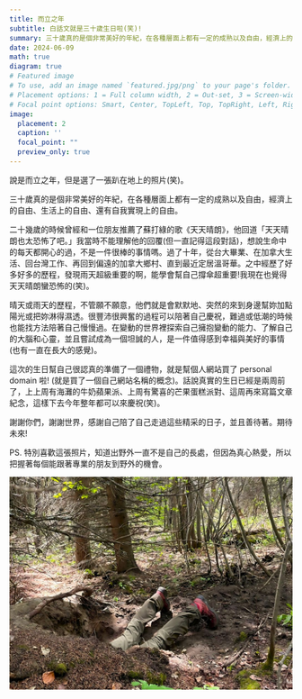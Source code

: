 ```yaml
---
title: 而立之年
subtitle: 白話文就是三十歲生日啦(笑)!
summary: 三十歲真的是個非常美好的年紀，在各種層面上都有一定的成熟以及自由，經濟上的自由、生活上的自由、還有自我實現上的自由。
date: 2024-06-09
math: true
diagram: true
# Featured image
# To use, add an image named `featured.jpg/png` to your page's folder.
# Placement options: 1 = Full column width, 2 = Out-set, 3 = Screen-width
# Focal point options: Smart, Center, TopLeft, Top, TopRight, Left, Right, BottomLeft, Bottom, BottomRight
image:
  placement: 2
  caption: ''
  focal_point: ""
  preview_only: true
---
```


說是而立之年，但是選了一張趴在地上的照片(笑)。

三十歲真的是個非常美好的年紀，在各種層面上都有一定的成熟以及自由，經濟上的自由、生活上的自由、還有自我實現上的自由。

二十幾歲的時候曾經和一位朋友推薦了蘇打綠的歌《天天晴朗》，他回道「天天晴朗也太恐怖了吧。」我當時不能理解他的回覆(但一直記得這段對話)，想說生命中的每天都開心的過，不是一件很棒的事情嗎。過了十年，從台大畢業、在加拿大生活、回台灣工作、再回到偏遠的加拿大鄉村、直到最近定居溫哥華。之中經歷了好多好多的歷程，發現雨天超級重要的啊，能學會幫自己撐傘超重要!我現在也覺得天天晴朗蠻恐怖的(笑)。

晴天或雨天的歷程，不管願不願意，他們就是會默默地、突然的來到身邊幫妳加點陽光或把妳淋得濕透。很豐沛很興奮的過程可以陪著自己慶祝，難過或低潮的時候也能找方法陪著自己慢慢過。在變動的世界裡探索自己擁抱變動的能力、了解自己的大腦和心靈，並且嘗試成為一個坦誠的人，是一件值得感到幸福與美好的事情(也有一直在長大的感覺)。

這次的生日幫自己很認真的準備了一個禮物，就是幫個人網站買了 personal domain 啦! (就是買了一個自己網站名稱的概念)。話說真實的生日已經是兩周前了，上上周有海灘的牛奶蘋果派、上周有驚喜的芒果蛋糕派對、這周再來寫篇文章紀念，這樣下去今年整年都可以來慶祝(笑)。

謝謝你們，謝謝世界，感謝自己陪了自己走過這些精采的日子，並且善待著。期待未來!

PS. 特別喜歡這張照片，知道出野外一直不是自己的長處，但因為真心熱愛，所以把握著每個能跟著專業的朋友到野外的機會。

![alt text](featured.jpg)